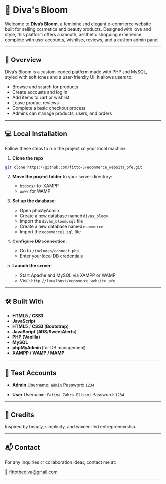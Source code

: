 
# 🌸 Diva's Bloom

Welcome to **Diva’s Bloom**, a feminine and elegant e-commerce website built for selling cosmetics and beauty products. Designed with love and style, this platform offers a smooth, aesthetic shopping experience, complete with user accounts, wishlists, reviews, and a custom admin panel.

---

## 🧁 Overview

Diva’s Bloom is a custom-coded platform made with PHP and MySQL, styled with soft tones and a user-friendly UI. It allows users to:
- Browse and search for products
- Create accounts and log in
- Add items to cart or wishlist
- Leave product reviews
- Complete a basic checkout process
- Admins can manage products, users, and orders

---



## 💻 Local Installation

Follow these steps to run the project on your local machine:

1. **Clone the repo**
```bash
git clone https://github.com/fitto-0/ecommerce_website_pfe.git
````

2. **Move the project folder** to your server directory:

   * `htdocs/` for XAMPP
   * `www/` for WAMP

3. **Set up the database**:

   * Open phpMyAdmin
   * Create a new database named `divas_bloom`
   * Import the `divas_bloom.sql` file
   * Create a new database named `ecommerce`
   * Import the `ecommerce1.sql` file

4. **Configure DB connection**:

   * Go to `/includes/connect.php`
   * Enter your local DB credentials

5. **Launch the server**:

   * Start Apache and MySQL via XAMPP or WAMP
   * Visit: `http://localhost/ecommerce_website_pfe`

---

## 🛠️ Built With

* **HTML5** / **CSS3**
* **JavaScript**
* **HTML5** / **CSS3** (**Bootstrap**)
* **JavaScript** (**AOS**/**SweetAlerts**)
* **PHP (Vanilla)**
* **MySQL**
* **phpMyAdmin** (for DB management)
* **XAMPP / WAMP / MAMP**

---

## 🔐 Test Accounts

* **Admin**
  Username: `admin`
  Password: `1234`

* **User**
  Username: `Fatima Zahra Elkasmi`
  Password: `1234`

---

## 💖 Credits

Inspired by beauty, simplicity, and women-led entrepreneurship.

---

## 📬 Contact

For any inquiries or collaboration ideas, contact me at:

📧 [fittothediva@gmail.com](mailto:fittothediva@gmail.com)


---
